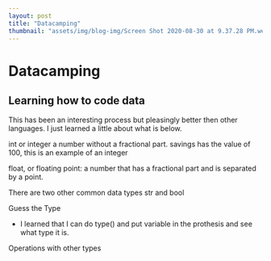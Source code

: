 ```yaml
---
layout: post
title: "Datacamping"
thumbnail: "assets/img/blog-img/Screen Shot 2020-08-30 at 9.37.28 PM.webp"
---
```


# Datacamping
## Learning how to code data 

This has been an interesting process but pleasingly better then other languages.  I just learned a little about what is below. 

int or integer a number without a fractional part.
savings has the value of 100, this is an example of an integer

float, or floating point: a number that has a fractional part and is separated by a point.

There are two other common data types str and bool

Guess the Type
- I learned that I can do type() and put variable in the prothesis and see what type it is. 

Operations with other types
